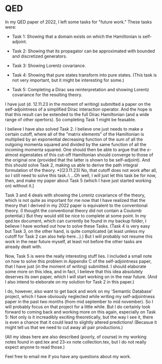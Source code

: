 # QED

In my QED paper of 2022, I left some tasks for "future work." These tasks were:

* Task 1: Showing that a domain exists on which the Hamiltonian is self-adjoint.

* Task 2: Showing that its propagator can be approximated with bounded and discretized generators.

* Task 3: Showing Lorentz covariance.

* Task 4: Showing that pure states transform into pure states. (This task is not very important, but it might be interesting for some.)

* Task 5: Completing a Dirac sea reinterpretation and showing Lorentz covariance for the resulting theory.

I have just (d. 12.11.23 in the moment of writing) submitted a paper on the self-adjointness of a simplified Dirac interaction operator.
And the hope is that this result can be extended to the full Dirac Hamiltonian (and a wide range of other opertors).
So completing Task 1 might be feasable.

I believe I have also solved Task 2. I believe one just needs to make a certain cutoff, where all of the "matrix elements" of the Hamiltonian
is multiplied by an exponential decreasing function of the sum of all the outgoing momenta squared
and divided by the same function of all the incoming momenta squared.
One should then be able to argue that the $\varepsilon$-almost eigenstates of this cut-off Hamiltonian should converge to those of the original one
(provided that the latter is shown to be self-adjoint). And this should solve Task 2, making us able to derive the path integral formulation of the theory.
*\[(23.11.23) No, that cutoff does not work after all, so I still need to solve this task.:\\ ...Oh well, I will just let this task be for now, then,
and make my paper about Task 5 (which I have just started working on) without it.\]

Task 3 and 4 deals with showing the Lorentz covariance of the theory, which is not quite as important for me now that I have realized
that the theory that I derived in my 2022 paper is equivalent to the conventional theory. (I thought the conventional theory did not contain a Coulomb potential.)
But they would still be nice to complete at some point. In my qed.tex document, which can currently be found in my backup folder, I believe I have worked out how to
solve these Tasks. (Task 4 is very easy but Task 3, on the other hand, is quite complicated (at least unless my cutoff for Task 2 can also help here...).)
But I will probably not resume this work in the near future myself, at least not before the other tasks are already dealt with.

Now, Task 5 is were the really interesting stuff lies. I included a small note on how to solve this problem in Appendix C of the self-adjointness paper,
that I have just (in the moment of writing) submitted. I should elaborate some more on this idea, and in fact, I believe that this idea absolutely deserves its
own paper, which I will start working on in the near future. (And I also intend to eleborate on my solution for Task 2 in this paper.)

I do, however, also want to get back and work on my 'Semantic Database' project, which I have obviously neglected while writing my self-adjointness paper
in the past two months (from mid september to mid november). So I will probably focus on that project for a little while.
But I do certainly look forward to coming back and working more on this again, especially on Task 5: Not only is it increadibly exciting theoretically, but the way I see it,
there is even a chance that it could lead to slightly altered predictions! (Becasue it might tell us that we need to cut away all pair productions.) 

(All my ideas here are also described (poorly, of course) in my working notes found in qed.tex and 23-xx note collection.tex, but I do not really expect anyone to read those.)

Feel free to email me if you have any questions about my work.
